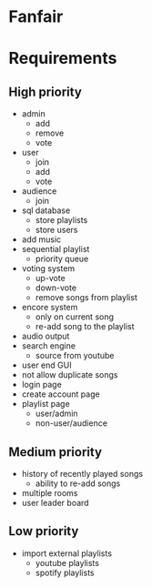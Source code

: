 # Fanfair

# Requirements
## High priority
- admin
    * add
    * remove
    * vote
- user
    * join
    * add
    * vote
- audience
    * join
- sql database
    * store playlists
    * store users
- add music
- sequential playlist
    * priority queue
- voting system
    * up-vote
    * down-vote
    * remove songs from playlist
- encore system
    * only on current song
    * re-add song to the playlist
- audio output
- search engine
    * source from youtube
- user end GUI
- not allow duplicate songs
- login page
- create account page
- playlist page
    * user/admin
    * non-user/audience

## Medium priority
- history of recently played songs
    * ability to re-add songs
- multiple rooms
- user leader board

## Low priority
- import external playlists
    * youtube playlists
    * spotify playlists
